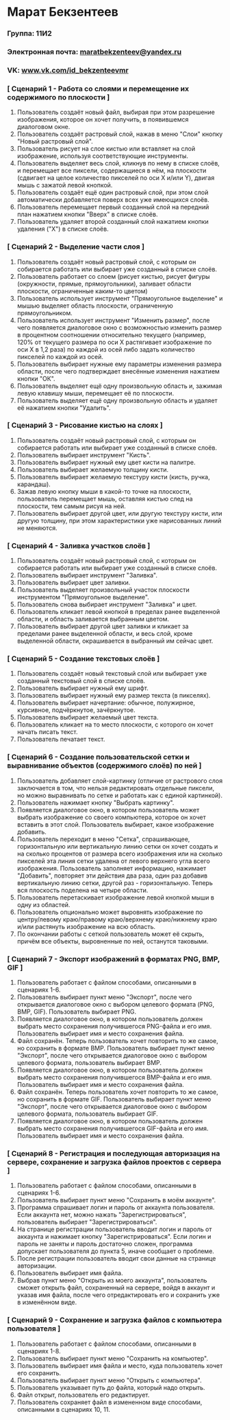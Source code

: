 
  

# Марат Бекзентеев

### Группа: 11И2
### Электронная почта: maratbekzenteev@yandex.ru
### VK: www.vk.com/id_bekzenteevmr


### [ Сценарий 1 - Работа со слоями и перемещение их содержимого по плоскости ]

1. Пользователь создаёт новый файл, выбирая при этом разрешение изображения, которое он хочет получить, в появившемся диалоговом окне.
2. Пользователь создаёт растровый слой, нажав в меню "Слои" кнопку "Новый растровый слой".
3. Пользователь рисует на слое кистью или вставляет на слой изображение, используя соответствующие инструменты.
4. Пользователь выделяет весь слой, кликнув по нему в списке слоёв, и перемещает все пиксели, содержащиеся в нём, на плоскости (сдвигает на целое количество пикселей по оси X и/или Y), двигая мышь с зажатой левой кнопкой.
5. Пользователь создаёт ещё один растровый слой, при этом слой автоматически добавляется поверх всех уже имеющихся слоёв.
6. Пользователь перемещает первый созданный слой на передний план нажатием кнопки "Вверх" в списке слоёв.
7. Пользователь удаляет второй созданный слой нажатием кнопки удаления ("Х") в списке слоёв.

### [ Сценарий 2 - Выделение части слоя ]

1. Пользователь создаёт новый растровый слой, с которым он собирается работать или выбирает уже созданный в списке слоёв.
2. Пользователь работает со слоем (рисует кистью, рисует фигуры (окружности, прямые, прямоугольники), заливает области плоскости, ограниченные каким-то цветом)
3. Пользователь использует инструмент "Прямоугольное выделение" и мышью выделяет область плоскости, ограниченную прямоугольником.
4. Пользователь использует инструмент "Изменить размер", после чего появляется диалоговое окно с возможностью изменить размер в процентном соотношении относительно текущего (например, 120% от текущего размера по оси X растягивает изображение по оси X в 1,2 раза) по каждой из осей либо задать количество пикселей по каждой из осей.
5. Пользователь выбирает нужные ему параметры изменения размера области, после чего подтверждает внесённые изменения нажатием кнопки "ОК".
6. Пользователь выделяет ещё одну произвольную область и, зажимая левую клавишу мыши, перемещает её по плоскости.
7. Пользователь выделяет ещё одну произвольную область и удаляет её нажатием кнопки "Удалить".

### [ Сценарий 3 - Рисование кистью на слоях ]

1. Пользователь создаёт новый растровый слой, с которым он собирается работать или выбирает уже созданный в списке слоёв.
2. Пользователь выбирает инструмент "Кисть".
3. Пользователь выбирает нужный ему цвет кисти на палитре.
4. Пользователь выбирает желаемую толщину кисти.
5. Пользователь выбирает желаемую текстуру кисти (кисть, ручка, карандаш).
6. Зажав левую кнопку мыши в какой-то точке на плоскости, пользователь перемещает мышь, оставляя кистью след на плоскости, тем самым рисуя на ней.
7. Пользователь выбирает другой цвет, или другую текстуру кисти, или другую толщину, при этом характеристики уже нарисованных линий не меняются.

### [ Сценарий 4 - Заливка участков слоёв ]

1. Пользователь создаёт новый растровый слой, с которым он собирается работать или выбирает уже созданный в списке слоёв.
2. Пользователь выбирает инструмент "Заливка".
3. Пользователь выбирает цвет заливки.
4. Пользователь выделяет произвольный участок плоскости инструментом "Прямоугольное выделение".
5. Пользователь снова выбирает инструмент "Заливка" и цвет.
6. Пользователь кликает левой кнопкой в пределах ранее выделенной области, и область заливается выбранным цветом.
7. Пользователь выбирает другой цвет заливки и кликает за пределами ранее выделенной области, и весь слой, кроме выделенной области, окрашивается в выбранный им сейчас цвет.

### [ Сценарий 5 - Создание текстовых слоёв ]

1. Пользователь создаёт новый текстовый слой или выбирает уже созданный текстовый слой в списке слоёв.
2. Пользователь выбирает нужный ему шрифт.
3. Пользователь выбирает нужный ему размер текста (в пикселях).
4. Пользователь выбирает начертание: обычное, полужирное, курсивное, подчёркнутое, зачёркнутое.
5. Пользователь выбирает желаемый цвет текста.
6. Пользователь кликает на то место плоскости, с которого он хочет начать писать текст.
7. Пользователь печатает текст.

### [ Сценарий 6 - Создание пользовательской сетки и выравнивание объектов (содержимого слоёв) по ней ]

1. Пользователь добавляет слой-картинку (отличие от растрового слоя заключается в том, что нельзя редактировать отдельные пиксели, но можно выравнивать по сетке и работать как с единой картинкой).
2. Пользователь нажимает кнопку "Выбрать картинку".
3. Появляется диалоговое окно, в котором пользователь может выбрать изображение со своего компьютера, которое он хочет вставить в этот слой. Пользователь выбирает, какое изображение добавить.
4. Пользователь переходит в меню "Сетка", спрашивающее, горизонтальную или вертикальную линию сетки он хочет создать и на сколько процентов от размера всего изображения или на сколько пикселей эта линия сетки удалена от левого верхнего угла всего изображения. Пользователь заполняет информацию, нажимает "Добавить", повторяет эти действия два раза, один раз добавив вертикальную линию сетки, другой раз - горизонтальную. Теперь вся плоскость поделена на четыре области.
5. Пользователь перетаскивает изображение левой кнопкой мыши в одну из областей.
6. Пользователь опционально может выровнять изображение по центру/левому краю/правому краю/верхнему краю/нижнему краю и/или растянуть изображение на всю область.
7. По окончании работы с сеткой пользователь может её скрыть, причём все объекты, выровненные по ней, останутся таковыми.

### [ Сценарий 7 - Экспорт изображений в форматах PNG, BMP, GIF ]

1. Пользователь работает с файлом способами, описанными в сценариях 1-6.
2. Пользователь выбирает пункт меню "Экспорт", после чего открывается диалоговое окно с выбором целевого формата (PNG, BMP, GIF). Пользователь выбирает PNG.
3. Появляется диалоговое окно, в котором пользователь должен выбрать место сохранения получившегося PNG-файла и его имя. Пользователь выбирает имя и место сохранения файла.
4. Файл сохранён. Теперь пользователь хочет повторить то же самое, но сохранить в формате BMP. Пользователь выбирает пункт меню "Экспорт", после чего открывается диалоговое окно с выбором целевого формата, пользователь выбирает BMP.
5. Появляется диалоговое окно, в котором пользователь должен выбрать место сохранения получившегося BMP-файла и его имя. Пользователь выбирает имя и место сохранения файла.
6. Файл сохранён. Теперь пользователь хочет повторить то же самое, но сохранить в формате GIF. Пользователь выбирает пункт меню "Экспорт", после чего открывается диалоговое окно с выбором целевого формата, пользователь выбирает GIF.
7. Появляется диалоговое окно, в котором пользователь должен выбрать место сохранения получившегося GIF-файла и его имя. Пользователь выбирает имя и место сохранения файла.

### [ Сценарий 8 - Регистрация и последующая авторизация на сервере, сохранение и загрузка файлов проектов с сервера ]

1. Пользователь работает с файлом способами, описанными в сценариях 1-6.
2. Пользователь выбирает пункт меню "Сохранить в моём аккаунте".
3. Программа спрашивает логин и пароль от аккаунта пользователя. Если аккаунта нет, можно нажать "Зарегистрироваться", пользователь выбирает "Зарегистрироваться".
4. На странице регистрации пользователь вводит логин и пароль от аккаунта и нажимает кнопку "Зарегистрироваться". Если логин и пароль не заняты и пароль достаточно сложен, программа допускает пользователя до пункта 5, иначе сообщает о проблеме.
5. После регистрации пользователь вводит свои данные на странице авторизации.
6. Пользователь выбирает имя файла.
7. Выбрав пункт меню "Открыть из моего аккаунта", пользователь сможет открыть файл, сохраненный на сервере, войдя в аккаунт и указав имя файла, после чего отредактировать его и сохранить уже в изменённом виде.

### [ Сценарий 9 -  Сохранение и загрузка файлов с компьютера пользователя ]

1. Пользователь работает с файлом способами, описанными в сценариях 1-8.
2. Пользователь выбирает пункт меню "Сохранить на компьютер".
3. Пользователь выбирает имя файла и место, куда пользователь хочет его сохранить.
4. Пользователь выбирает пункт меню "Открыть с компьютера".
5. Пользователь указывает путь до файла, который надо открыть.
6. Файл открыт, пользователь его редактирует.
7. Пользователь сохраняет файл в измененном виде способами, описанными в сценариях 10, 11.